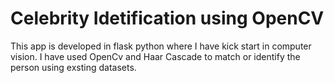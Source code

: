 # Celebrity Idetification using OpenCV

This app is developed in flask python where I have kick start in computer vision. I have used OpenCv and Haar Cascade to match or identify the person using exsting datasets.
